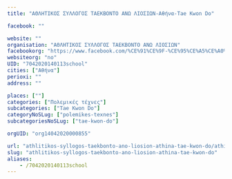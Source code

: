 ```yaml
---
title: "ΑΘΛΗΤΙΚΟΣ ΣΥΛΛΟΓΟΣ ΤΑΕΚΒΟΝΤΟ ΑΝΩ ΛΙΟΣΙΩΝ-Αθήνα-Tae Kwon Do"

facebook: ""

website: ""
organisation: "ΑΘΛΗΤΙΚΟΣ ΣΥΛΛΟΓΟΣ ΤΑΕΚΒΟΝΤΟ ΑΝΩ ΛΙΟΣΙΩΝ"
facebookorg: "https://www.facebook.com/%CE%91%CE%9F-%CE%95%CE%A5%CE%A0%CE%A5%CE%A1%CE%99%CE%94%CE%91%CE%99-226877644015427/"
websiteorg: "no"
UID: "7042020140113school"
cities: ["Αθήνα"]
perioxi: ""
address: ""

places: [""]
categories: ["Πολεμικές τέχνες"]
subcategories: ["Tae Kwon Do"]
categoryNoSLug: ["polemikes-texnes"]
subcategoriesNoSLug: ["tae-kwon-do"]

orgUID: "org14042020000855"

url: "athlitikos-syllogos-taekbonto-ano-liosion-athina-tae-kwon-do/athina"
slug: "athlitikos-syllogos-taekbonto-ano-liosion-athina-tae-kwon-do"
aliases:
    - /7042020140113school
---
```





